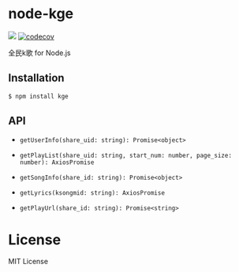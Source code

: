 # node-kge

[![](https://circleci.com/gh/djyde/node-kge.svg?style=shield)](https://circleci.com/gh/djyde/node-kge)
[![codecov](https://codecov.io/gh/djyde/node-kge/branch/master/graph/badge.svg)](https://codecov.io/gh/djyde/node-kge)


全民k歌 for Node.js

## Installation

```bash
$ npm install kge
```

## API

- `getUserInfo(share_uid: string): Promise<object>`

- `getPlayList(share_uid: string, start_num: number, page_size: number): AxiosPromise`

- `getSongInfo(share_id: string): Promise<object>`

- `getLyrics(ksongmid: string): AxiosPromise`

- `getPlayUrl(share_id: string): Promise<string>`

# License

MIT License
